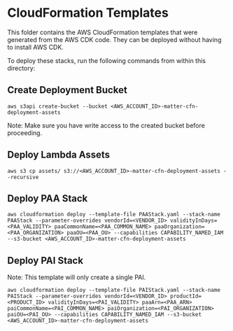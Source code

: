 # CloudFormation Templates

This folder contains the AWS CloudFormation templates that were generated from the AWS CDK code. They can be deployed without having to install AWS CDK.

To deploy these stacks, run the following commands from within this directory:

## Create Deployment Bucket
```
aws s3api create-bucket --bucket <AWS_ACCOUNT_ID>-matter-cfn-deployment-assets
```
Note: Make sure you have write access to the created bucket before proceeding.


## Deploy Lambda Assets
```
aws s3 cp assets/ s3://<AWS_ACCOUNT_ID>-matter-cfn-deployment-assets --recursive
```

## Deploy PAA Stack
```
aws cloudformation deploy --template-file PAAStack.yaml --stack-name PAAStack --parameter-overrides vendorId=<VENDOR_ID> validityInDays=<PAA_VALIDITY> paaCommonName=<PAA_COMMON_NAME> paaOrganization=<PAA_ORGANIZATION> paaOU=<PAA_OU> --capabilities CAPABILITY_NAMED_IAM --s3-bucket <AWS_ACCOUNT_ID>-matter-cfn-deployment-assets
```

## Deploy PAI Stack
Note: This template will only create a single PAI.
```
aws cloudformation deploy --template-file PAIStack.yaml --stack-name PAIStack --parameter-overrides vendorId=<VENDOR_ID> productId=<PRODUCT_ID> validityInDays=<PAI_VALIDITY> paaArn=<PAA_ARN> paiCommonName=<PAI_COMMON_NAME> paiOrganization=<PAI_ORGANIZATION> paiOU=<PAI_OU> --capabilities CAPABILITY_NAMED_IAM --s3-bucket <AWS_ACCOUNT_ID>-matter-cfn-deployment-assets
```
